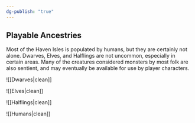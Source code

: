 ```yaml
---
dg-publish: "true"
---
```

## Playable Ancestries

Most of the Haven Isles is populated by humans, but they are certainly not alone. Dwarves, Elves, and Halflings are not uncommon, especially in certain areas. Many of the creatures considered monsters by most folk are also sentient, and may eventually be available for use by player characters.


![[Dwarves|clean]]

![[Elves|clean]]

![[Halflings|clean]]

![[Humans|clean]]